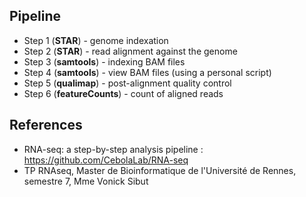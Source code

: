 ## Pipeline

* Step 1 (**STAR**) - genome indexation
* Step 2 (**STAR**) - read alignment against the genome
* Step 3 (**samtools**) - indexing BAM files
* Step 4 (**samtools**) - view BAM files (using a personal script)
* Step 5 (**qualimap**) - post-alignment quality control
* Step 6 (**featureCounts**) - count of aligned reads

## References
* RNA-seq: a step-by-step analysis pipeline : https://github.com/CebolaLab/RNA-seq
* TP RNAseq, Master de Bioinformatique de l'Université de Rennes, semestre 7, Mme Vonick Sibut
